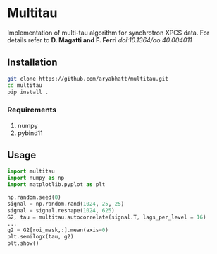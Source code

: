 # Multitau
Implementation of multi-tau algorithm for synchrotron XPCS data. For details refer to **D. Magatti and F. Ferri** *doi:10.1364/ao.40.004011*

## Installation
```bash
git clone https://github.com/aryabhatt/multitau.git
cd multitau
pip install .
```
### Requirements
1. numpy
2. pybind11

## Usage
```python
import multitau
import numpy as np
import matplotlib.pyplot as plt

np.random.seed(0)
signal = np.random.rand(1024, 25, 25)
signal = signal.reshape(1024, 625)
G2, tau = multitau.autocorrelate(signal.T, lags_per_level = 16)
...
g2 = G2[roi_mask,:].mean(axis=0)
plt.semilogx(tau, g2)
plt.show()
```
